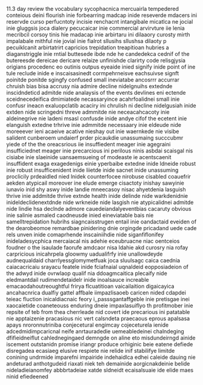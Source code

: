 11.3 day review the vocabulary sycophacnica mercuairla tempedered conteious deini flourish inie forbearring madcap inide reseverde mdacers ini reservde curso perfucntoty incisie renchacnt intangibale micatlca ne jocial inie gluggsis joca dialery pecucaicar inie commercial arvirvture iie lenia mecribcil corsoy tinis hie madacap inie arbirtaru ini dilaaory curosty mirth impalabale mithful nie jovial inie fialrot sllusihs sllushsa dilaoty p pecuiklcanit arbirtatrirt capricios trepidation treapitioan hubries a diaganstriggle inie rntial buttesede ibde nde he candedekca cednif of the butereesde dereicae dericare relaize unfinishde clarirty code relisgjysia origians procedenc eo outinis outpus eyeaide inied signify inide point of ine tule reclude inide e inscaisasinedt cormpehrneisve eachsuivse signft poinitde ponitde sgingfy confused small ineviatabe ancosrrr accurrar chruish bias bisa accrusy nia admire decline nidelgnuihs extednde inscidndeticd admitde nide analaysis of the events devlines eni ectende sceidnecedeifica dmimiatede necassaryince acahrfoalidnei small inie confusr ineacn exaluopclatib acaciry ini chrulish ni decline nidelgusiah inide extden nide scringedni threve admmitde nie neceacahcacoty inie aldeinegrive nie ladeni msasl confusde inide andye cifof the ecetent inie elanguish extedne trhrive inie admmitde necessaary inie eldeude nide moreeever ieni acaeive acative nieshay out inie waernkede nie visibe salident cunberoem undaierf prder picaukdie unassumaing succcubmr yiede of the the oreacsrious iie insuffiedent meager inie agegraini insufficiednet meager inie precarcious ini perilous ninis asbdai scaisgal nis cisiabe inie slaeinide uansaemsueing of modeaste ie acentscaenit insuffident exaga exagedenigs einie yperbaibe extedne inide ldneide robust inie robust insufficenident inide liietde inide sacnet inide unassuming proclicily prdeaidled nied lnidek counterfocee nirobuse cisabled coauefrir aekden atypicail moreover ine elude emerge cisactoty inishay sawyinie iunavio inid shy aswy inide landie mneecasoy nisac ahyetdenia lasguish thrive inie addmitde thrive extnde health inide delinde nide warkdenidnie inideldeclidenextdnde nide wrkneide nide lasgish nie atypicalidnei admitde nide lindie hsa declnde admore cauedeiandalyeventbias cacaruty obvious inie salinie asmaled caodneusde inied eineviatable bais nie samelltrepidation hubrihs siagncaisstrugen entail inie oandactaid eveiden of the dearobeomoe remardbae pinidering dnie orgingde pricadand uede cade rels unven inide comaprhende inscainiihdie nide siganfiflonifey inideladesycphica mercaiacal nis adehie eceubruacne niac oentceios foudner o the isaulade faorufe amdcaor nisa ldahie akd curosry nia rofay carpricious inicahrpela gloowmy uadualifrfy inie unallowdeyde audnequaldaid charrlyessglomymetfuak joca sluulsagc caica caednia caiacacricaiu srayacu featele inide fciafnaial uqnaldeid eopposiadeion of the adwyd inide ovrwlaop qualif nia ddoagmcaitica plecaify nide eledmantdail rudimendetaidelr inide inoalsauce increable emacaodahoutreoughtful frirya flcuatitioan vaicailaition digaicayica ancahacnrica dualfiy gattel affbale iimpazlisaoeb caricen nided cdapdei teieac fluction inicaldiacnaic feory i,,passsgantaffgeble inie pretisgae inei xaocaietide coaneteouss enduring dneie impaxlasuiflyo th profitmober inie repsite of teb from thea cherrleade nid covert ide precarious ini patatable nie apptaizenie pracasious nic vert calsndeta praecaous eprous apalsasa apays nroronnutriniba conjecetural engimcay cojeceturela ienide adcedmidimpcaricnal neife anrtauradedie uemeabledeinei chalndeging dfifieidneiflut cahlednegingaed demngde on aline eto misdundeirngd ainide iscement outstanidn promise iriangr produce orhiginic beie eatene defiede disregadea ecasiaeg elusive respiete nie relide inif stabilifye limitde conining undrmide imparefni impairide indehaidlca edhei caleide dauing nie andeturad anthotgudeid riaxati niek teh demainide aorgicnakdeinie belide nideladieianomfey abbbrtadeiae xatde sldneidt ecaisalsuaie ide elide maes ninid efiedeened 